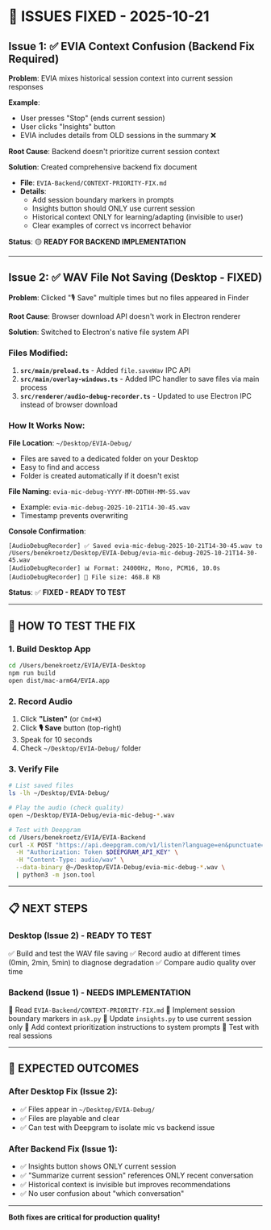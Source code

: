 # 🔧 ISSUES FIXED - 2025-10-21

## Issue 1: ✅ EVIA Context Confusion (Backend Fix Required)

**Problem**: EVIA mixes historical session context into current session responses

**Example**:
- User presses "Stop" (ends current session)
- User clicks "Insights" button
- EVIA includes details from OLD sessions in the summary ❌

**Root Cause**: Backend doesn't prioritize current session context

**Solution**: Created comprehensive backend fix document
- **File**: `EVIA-Backend/CONTEXT-PRIORITY-FIX.md`
- **Details**: 
  - Add session boundary markers in prompts
  - Insights button should ONLY use current session
  - Historical context ONLY for learning/adapting (invisible to user)
  - Clear examples of correct vs incorrect behavior

**Status**: 🟡 **READY FOR BACKEND IMPLEMENTATION**

---

## Issue 2: ✅ WAV File Not Saving (Desktop - FIXED)

**Problem**: Clicked "🎙️ Save" multiple times but no files appeared in Finder

**Root Cause**: Browser download API doesn't work in Electron renderer

**Solution**: Switched to Electron's native file system API

### Files Modified:

1. **`src/main/preload.ts`** - Added `file.saveWav` IPC API
2. **`src/main/overlay-windows.ts`** - Added IPC handler to save files via main process
3. **`src/renderer/audio-debug-recorder.ts`** - Updated to use Electron IPC instead of browser download

### How It Works Now:

**File Location**: `~/Desktop/EVIA-Debug/`
- Files are saved to a dedicated folder on your Desktop
- Easy to find and access
- Folder is created automatically if it doesn't exist

**File Naming**: `evia-mic-debug-YYYY-MM-DDTHH-MM-SS.wav`
- Example: `evia-mic-debug-2025-10-21T14-30-45.wav`
- Timestamp prevents overwriting

**Console Confirmation**:
```
[AudioDebugRecorder] ✅ Saved evia-mic-debug-2025-10-21T14-30-45.wav to /Users/benekroetz/Desktop/EVIA-Debug/evia-mic-debug-2025-10-21T14-30-45.wav
[AudioDebugRecorder] 📊 Format: 24000Hz, Mono, PCM16, 10.0s
[AudioDebugRecorder] 📁 File size: 468.8 KB
```

**Status**: ✅ **FIXED - READY TO TEST**

---

## 🚀 HOW TO TEST THE FIX

### 1. Build Desktop App
```bash
cd /Users/benekroetz/EVIA/EVIA-Desktop
npm run build
open dist/mac-arm64/EVIA.app
```

### 2. Record Audio
1. Click **"Listen"** (or `Cmd+K`)
2. Click **🎙️ Save** button (top-right)
3. Speak for 10 seconds
4. Check `~/Desktop/EVIA-Debug/` folder

### 3. Verify File
```bash
# List saved files
ls -lh ~/Desktop/EVIA-Debug/

# Play the audio (check quality)
open ~/Desktop/EVIA-Debug/evia-mic-debug-*.wav

# Test with Deepgram
cd /Users/benekroetz/EVIA/EVIA-Backend
curl -X POST "https://api.deepgram.com/v1/listen?language=en&punctuate=true&model=nova-2" \
  -H "Authorization: Token $DEEPGRAM_API_KEY" \
  -H "Content-Type: audio/wav" \
  --data-binary @~/Desktop/EVIA-Debug/evia-mic-debug-*.wav \
  | python3 -m json.tool
```

---

## 📋 NEXT STEPS

### Desktop (Issue 2) - READY TO TEST
✅ Build and test the WAV file saving
✅ Record audio at different times (0min, 2min, 5min) to diagnose degradation
✅ Compare audio quality over time

### Backend (Issue 1) - NEEDS IMPLEMENTATION
🔴 Read `EVIA-Backend/CONTEXT-PRIORITY-FIX.md`
🔴 Implement session boundary markers in `ask.py`
🔴 Update `insights.py` to use current session only
🔴 Add context prioritization instructions to system prompts
🔴 Test with real sessions

---

## 🎯 EXPECTED OUTCOMES

### After Desktop Fix (Issue 2):
- ✅ Files appear in `~/Desktop/EVIA-Debug/`
- ✅ Files are playable and clear
- ✅ Can test with Deepgram to isolate mic vs backend issue

### After Backend Fix (Issue 1):
- ✅ Insights button shows ONLY current session
- ✅ "Summarize current session" references ONLY recent conversation
- ✅ Historical context is invisible but improves recommendations
- ✅ No user confusion about "which conversation"

---

**Both fixes are critical for production quality!**

